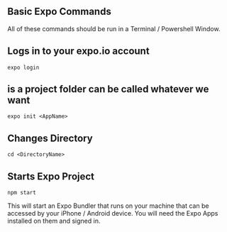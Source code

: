 ## Basic Expo Commands

All of these commands should be run in a Terminal / Powershell Window.

## Logs in to your expo.io account

```
expo login
```

## <AppName> is a project folder can be called whatever we want

```
expo init <AppName>
```

## Changes Directory

```
cd <DirectoryName>
```

## Starts Expo Project

```
npm start
```

This will start an Expo Bundler that runs on your machine that can be accessed by your iPhone / Android device. You will need the Expo Apps installed on them and signed in.


